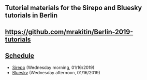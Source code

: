## Tutorial materials for the Sirepo and Bluesky tutorials in Berlin

## https://github.com/mrakitin/Berlin-2019-tutorials

## [Schedule](https://indico.helmholtz-berlin.de/conferenceTimeTable.py?confId=11#20190116)

- [Sirepo](Sirepo.md) (Wednesday morning, 01/16/2019)
- [Bluesky](https://github.com/mrakitin/Berlin-2019-bluesky-tutorial) (Wednesday afternoon, 01/16/2019)
